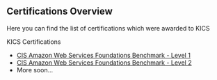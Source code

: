 ## Certifications Overview

Here you can find the list of certifications which were awarded to KICS

KICS Certifications

- [CIS Amazon Web Services Foundations Benchmark - Level 1](certifications-cis.md)
- [CIS Amazon Web Services Foundations Benchmark - Level 2](certifications-cis.md)
- More soon...
